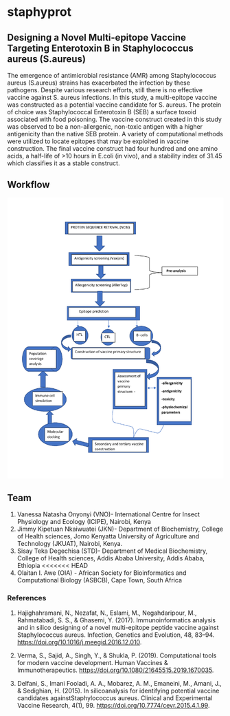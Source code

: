 # staphyprot
## Designing a Novel Multi-epitope Vaccine Targeting  Enterotoxin B in Staphylococcus aureus (S.aureus)

The emergence of antimicrobial resistance (AMR) among Staphylococcus aureus (S.aureus) strains has exacerbated the infection by these pathogens. Despite various research efforts, still there is no effective vaccine against S. aureus infections. In this study, a multi-epitope vaccine was constructed as a potential vaccine candidate for S. aureus. The protein of choice was Staphylococcal Enterotoxin B (SEB) a surface toxoid associated with food poisoning. The vaccine construct created in this study was observed to be a non-allergenic, non-toxic antigen with a higher antigenicity than the native SEB protein. A variety of computational methods were utilized to locate epitopes that may be exploited in vaccine construction. The final vaccine construct had four hundred and one amino acids, a half-life of >10 hours in E.coli (in vivo), and a stability index of 31.45 which classifies it as a stable construct.

## Workflow
![image](workflow/workflow_diagram.jpeg)

## Team
1. Vanessa Natasha Onyonyi (VNO)- International Centre for Insect Physiology and Ecology (ICIPE), Nairobi, ‎Kenya
2. Jimmy Kipetuan Nkaiwuatei (JKN)- Department of Biochemistry, College of Health sciences, Jomo Kenyatta University of Agriculture and Technology (JKUAT), Nairobi, Kenya.
3. Sisay Teka Degechisa (STD)- Department of Medical Biochemistry, College of Health sciences, Addis Ababa University, Addis Ababa,  Ethiopia
<<<<<<< HEAD
4. Olaitan I. Awe (OIA) - African Society for Bioinformatics and Computational Biology (ASBCB), Cape Town, South Africa

### References
1. Hajighahramani, N., Nezafat, N., Eslami, M., Negahdaripour, M., Rahmatabadi, S. S., & Ghasemi, Y. (2017). Immunoinformatics analysis and in silico designing of a novel multi-epitope peptide vaccine against Staphylococcus aureus. Infection, Genetics and Evolution, 48, 83–94. https://doi.org/10.1016/j.meegid.2016.12.010.

2. Verma, S., Sajid, A., Singh, Y., & Shukla, P. (2019). Computational tools for modern vaccine development. Human Vaccines & Immunotherapeutics. https://doi.org/10.1080/21645515.2019.1670035.

3. Delfani, S., Imani Fooladi, A. A., Mobarez, A. M., Emaneini, M., Amani, J., & Sedighian, H. (2015). In silicoanalysis for identifying potential vaccine candidates againstStaphylococcus aureus. Clinical and Experimental Vaccine Research, 4(1), 99. https://doi.org/10.7774/cevr.2015.4.1.99.

